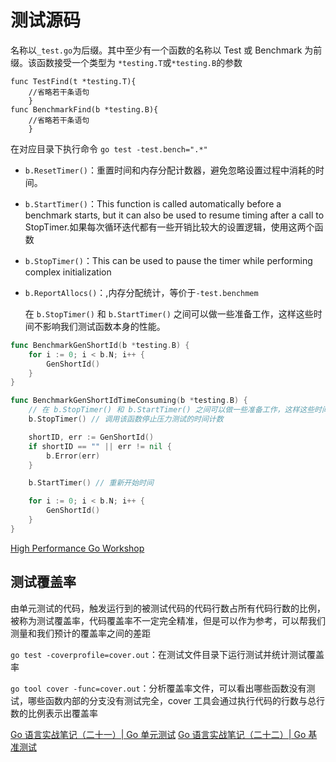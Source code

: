 # 测试源码

名称以`_test.go`为后缀。其中至少有一个函数的名称以 Test 或 Benchmark 为前缀。该函数接受一个类型为
`*testing.T`或`*testing.B`的参数

```golang
func TestFind(t *testing.T){
    //省略若干条语句
    }
func BenchmarkFind(b *testing.B){
    //省略若干条语句
    }
```

在对应目录下执行命令 `go test -test.bench=".*"`

- `b.ResetTimer()`：重置时间和内存分配计数器，避免忽略设置过程中消耗的时间。
- `b.StartTimer()`：This function is called automatically before a benchmark starts, but it can also be used to resume timing after a call to StopTimer.如果每次循环迭代都有一些开销比较大的设置逻辑，使用这两个函数
- `b.StopTimer()`：This can be used to pause the timer while performing complex initialization
- `b.ReportAllocs()`：,内存分配统计，等价于`-test.benchmem`

  在 `b.StopTimer()` 和 `b.StartTimer()` 之间可以做一些准备工作，这样这些时间不影响我们测试函数本身的性能。

```go
func BenchmarkGenShortId(b *testing.B) {
	for i := 0; i < b.N; i++ {
		GenShortId()
	}
}

func BenchmarkGenShortIdTimeConsuming(b *testing.B) {
	// 在 b.StopTimer() 和 b.StartTimer() 之间可以做一些准备工作，这样这些时间不影响我们测试函数本身的性能。
	b.StopTimer() // 调用该函数停止压力测试的时间计数

	shortID, err := GenShortId()
	if shortID == "" || err != nil {
		b.Error(err)
	}

	b.StartTimer() // 重新开始时间

	for i := 0; i < b.N; i++ {
		GenShortId()
	}
}

```

[High Performance Go Workshop](https://www.yuque.com/ksco/uiondt/napwx1)

## 测试覆盖率

由单元测试的代码，触发运行到的被测试代码的代码行数占所有代码行数的比例，被称为测试覆盖率，代码覆盖率不一定完全精准，但是可以作为参考，可以帮我们测量和我们预计的覆盖率之间的差距

`go test -coverprofile=cover.out`：在测试文件目录下运行测试并统计测试覆盖率

`go tool cover -func=cover.out`：分析覆盖率文件，可以看出哪些函数没有测试，哪些函数内部的分支没有测试完全，cover 工具会通过执行代码的行数与总行数的比例表示出覆盖率

[Go 语言实战笔记（二十一）| Go 单元测试](https://www.flysnow.org/2017/05/16/go-in-action-go-unit-test.html)
[Go 语言实战笔记（二十二）| Go 基准测试](https://www.flysnow.org/2017/05/21/go-in-action-go-benchmark-test.html)

